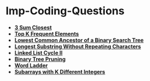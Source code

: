 # Imp-Coding-Questions
- **[3 Sum Closest](https://leetcode.com/problems/3sum-closest/)**
- **[Top K Frequent Elements](https://leetcode.com/problems/top-k-frequent-elements/)**
- **[Lowest Common Ancestor of a Binary Search Tree](https://leetcode.com/problems/lowest-common-ancestor-of-a-binary-search-tree/)**
- **[Longest Substring Without Repeating Characters](https://leetcode.com/problems/longest-substring-without-repeating-characters/)**
- **[Linked List Cycle II](https://leetcode.com/problems/linked-list-cycle-ii/)**
- **[Binary Tree Pruning](https://leetcode.com/problems/binary-tree-pruning/)**
- **[Word Ladder](https://leetcode.com/problems/word-ladder/)**
- **[Subarrays with K Different Integers](https://leetcode.com/problems/subarrays-with-k-different-integers/)**

